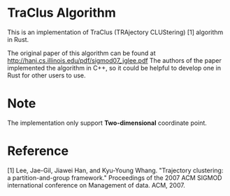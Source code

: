 # TraClus Algorithm

This is an implementation of TraClus (TRAjectory CLUStering) [1] algorithm in Rust.

The original paper of this algorithm can be found at http://hanj.cs.illinois.edu/pdf/sigmod07_jglee.pdf 
The authors of the paper implemented the algorithm in C++, so it could be helpful to develop one in Rust for 
other users to use.

# Note

The implementation only support **Two-dimensional** coordinate point.

# Reference

[1] Lee, Jae-Gil, Jiawei Han, and Kyu-Young Whang. "Trajectory clustering: a partition-and-group framework."
Proceedings of the 2007 ACM SIGMOD international conference on Management of data. ACM, 2007.